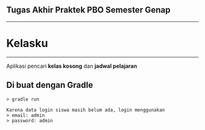 ## Tugas Akhir Praktek PBO Semester Genap
----------
# Kelasku
----------

Aplikasi pencari **kelas kosong** dan **jadwal pelajaran**

## Di buat dengan Gradle

```Cara menjalankan
> gradle run
```

```Login
Karena data login siswa masih belum ada, login menggunakan
> email: admin
> password: admin
```